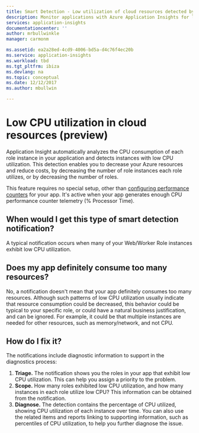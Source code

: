 ```yaml
---
title: Smart Detection - Low utilization of cloud resources detected by Azure Application Insights | Microsoft Docs
description: Monitor applications with Azure Application Insights for low utilization of cloud resources.
services: application-insights
documentationcenter: ''
author: mrbullwinkle
manager: carmonm

ms.assetid: ea2a28ed-4cd9-4006-bd5a-d4c76f4ec20b
ms.service: application-insights
ms.workload: tbd
ms.tgt_pltfrm: ibiza
ms.devlang: na
ms.topic: conceptual
ms.date: 12/12/2017
ms.author: mbullwin

---
```


# Low CPU utilization in cloud resources (preview)

Application Insight automatically analyzes the CPU consumption of each role instance in your application and detects instances with low CPU utilization. This detection enables you to decrease your Azure resources and reduce costs, by decreasing the number of role instances each role utilizes, or by decreasing the number of roles.

This feature requires no special setup, other than [configuring performance counters](https://docs.microsoft.com/azure/application-insights/app-insights-performance-counters) for your app. It's active when your app generates enough CPU performance counter telemetry (% Processor Time).

## When would I get this type of smart detection notification?
A typical notification occurs when many of your Web/Worker Role instances exhibit low CPU utilization.

## Does my app definitely consume too many resources?
No, a notification doesn't mean that your app definitely consumes too many resources. Although such patterns of low CPU utilization usually indicate that resource consumption could be decreased, this behavior could be typical to your specific role, or could have a natural business justification, and can be ignored. For example, it could be that multiple instances are needed for other resources, such as memory/network, and not CPU.

## How do I fix it?
The notifications include diagnostic information to support in the diagnostics process:
1. **Triage.** The notification shows you the roles in your app that exhibit low CPU utilization. This can help you assign a priority to the problem.
2. **Scope.** How many roles exhibited low CPU utilization, and how many instances in each role utilize low CPU? This information can be obtained from the notification.
3. **Diagnose.** The detection contains the percentage of CPU utilized, showing CPU utilization of each instance over time. You can also use the related items and reports linking to supporting information, such as percentiles of CPU utilization, to help you further diagnose the issue.
